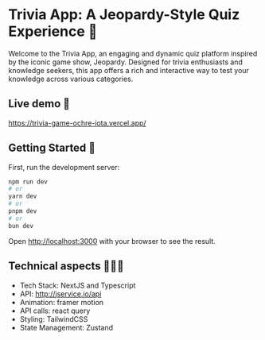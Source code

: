# Trivia App: A Jeopardy-Style Quiz Experience 🧠

Welcome to the Trivia App, an engaging and dynamic quiz platform inspired by the iconic game show, Jeopardy. Designed for trivia enthusiasts and knowledge seekers, this app offers a rich and interactive way to test your knowledge across various categories.

## Live demo 👀

https://trivia-game-ochre-iota.vercel.app/

## Getting Started 🏁

First, run the development server:

```bash
npm run dev
# or
yarn dev
# or
pnpm dev
# or
bun dev
```

Open [http://localhost:3000](http://localhost:3000) with your browser to see the result.

## Technical aspects 👨🏽‍💻

- Tech Stack: NextJS and Typescript
- API: http://jservice.io/api
- Animation: framer motion
- API calls: react query
- Styling: TailwindCSS
- State Management: Zustand

